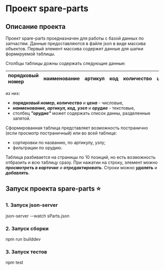 ﻿# Проект spare-parts


## Описание проекта

Проект spare-parts проедназначен для работы с базой данных по запчастям.
Данные предоставляются в файле json в виде массива объектов. Первый элемент массива содержит данные для шапки формируемой таблицы.

Столбцы таблицы дожны содержать следующие данные:

| порядковый номер | наименование | артикул | код | количество | цена | узел| орудие|
|:-----------------|:-------------|:--------|:----|:-----------|:-----|:----|:------|

из них: 
- ***порядковый номер, количество*** и ***цена*** - числовые,
- ***наименование, артикул, код, узел*** и ***орудие*** - текстовые,
- столбец ***"орудие"*** может содержать список данны, разделенные запятой.

Сформированная таблица представляет возможность постранично (если просмотр постраничный) или во всей таблице:

- сортировки по названию, по артикулу, узлу;
- фильтрации по орудию.

Таблица разбивается на страницы по 10 позиций, но есть возможность отбразить и всю таблицу сразу.
При нажатии на строку, элемент можно ***просмотреть в карточке*** и ***отредактировать***.
Строки можно ***удалять*** и ***добавлять***.


## Запуск проекта spare-parts :star:

### 1. Запуск json-server

json-server --watch sParts.json

### 2. Запуск сборки

npm run builddev

### 3. Запуск тестов

npm test


